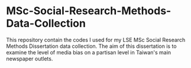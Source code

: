 # MSc-Social-Research-Methods-Data-Collection

This repository contain the codes I used for my LSE MSc Social Research Methods Dissertation data collection. 
The aim of this dissertation is to examine the level of media bias on a partisan level in Taiwan's main newspaper outlets. 
